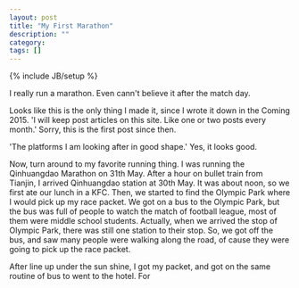 ```yaml
---
layout: post
title: "My First Marathon"
description: ""
category: 
tags: []
---
```

{% include JB/setup %}

I really run a marathon. Even cann't believe it after the match day.

Looks like this is the only thing I made it, since I wrote it down in the Coming 2015.
'I will keep post articles on this site. Like one or two posts every month.' Sorry, this is the first post since then.

'The platforms I am looking after in good shape.' Yes, it looks good.

Now, turn around to my favorite running thing. I was running the Qinhuangdao Marathon on 31th May. After a hour on bullet train from Tianjin, I arrived Qinhuangdao station at 30th May. It was about noon, so we first ate our lunch in a KFC. Then, we started to find the Olympic Park where I would pick up my race packet. We got on a bus to the Olympic Park, but the bus was full of people to watch the match of football league, most of them were middle school students. Actually, when we arrived the stop of Olympic Park, there was still one station to their stop. So, we got off the bus, and saw many people were walking along the road, of cause they were going to pick up the race packet.

After line up under the sun shine, I got my packet, and got on the same routine of bus to went to the hotel. For 
